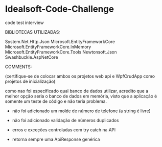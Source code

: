 # Idealsoft-Code-Challenge
code test interview

BIBLIOTECAS UTILIZADAS: 

System.Net.Http.Json
Microsoft.EntityFrameworkCore
Microsoft.EntityFrameworkCore.InMemory
Microsoft.EntityFrameworkCore.Tools
Newtonsoft.Json
Swashbuckle.AspNetCore

COMMENTS:

(certifique-se de colocar ambos os projetos web api e WpfCrudApp como projetos de inicialização)

como nao foi especificado qual banco de dados utilizar, acredito que a melhor opção seria o banco de dados em memória, visto que a aplicação é somente um teste de código e não teria problema.

* não foi adicionado um molde de número de telefone (a string é livre)

* não foi adicionado validação de números duplicados

* erros e exceções controladas com try catch na API

* retorna sempre uma ApiResponse<T> genérica